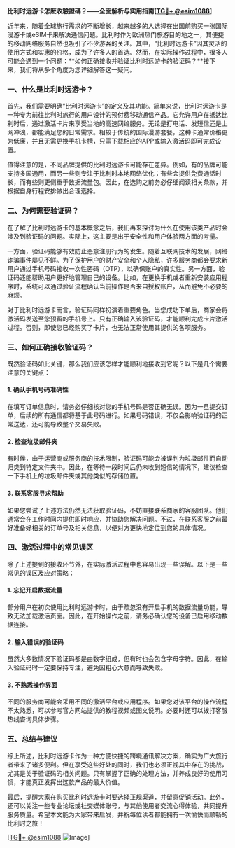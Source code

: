 **比利时远游卡怎麽收驗證碼？——全面解析与实用指南[[TG💪+ @esim1088](https://t.me/s/esim1088)]**

近年来，随着全球旅行需求的不断增长，越来越多的人选择在出国前购买一张国际漫游卡或eSIM卡来解决通信问题。比利时作为欧洲热门旅游目的地之一，其便捷的移动网络服务自然也吸引了不少游客的关注。其中，“比利时远游卡”因其灵活的使用方式和实惠的价格，成为了许多人的首选。然而，在实际操作过程中，很多人可能会遇到一个问题：**如何正确接收并验证比利时远游卡的验证码？**接下来，我们将从多个角度为您详细解答这一疑问。

### 一、什么是比利时远游卡？

首先，我们需要明确“比利时远游卡”的定义及其功能。简单来说，比利时远游卡是一种专为前往比利时旅行的用户设计的预付费移动通信产品。它允许用户在抵达比利时后，通过激活卡片来享受当地的高速网络服务。无论是打电话、发短信还是上网冲浪，都能满足您的日常需求。相较于传统的国际漫游套餐，这种卡通常价格更为低廉，并且无需更换手机卡槽，只需下载相应的APP或输入激活码即可完成设置。

值得注意的是，不同品牌提供的比利时远游卡可能存在差异。例如，有的品牌可能支持多国通用，而另一些则专注于比利时本地网络优化；有些会提供免费通话时长，而有些则更侧重于数据流量包。因此，在选购之前务必仔细阅读相关条款，并根据自身行程安排做出合理选择。

### 二、为何需要验证码？

在了解了比利时远游卡的基本概念之后，我们再来探讨为什么在使用该类产品时会涉及到验证码的问题。实际上，这主要是出于安全性和用户体验两方面的考量。

一方面，验证码能够有效防止恶意注册行为的发生。随着互联网技术的发展，网络诈骗事件屡见不鲜。为了保护用户的财产安全和个人隐私，许多服务商都会要求新用户通过手机号码接收一次性密码（OTP），以确保账户的真实性。另一方面，验证码还能帮助用户更好地管理自己的设备。比如，在更换手机或者重新安装应用程序时，系统可以通过验证流程确认当前操作是否来自授权账户，从而避免不必要的麻烦。

对于比利时远游卡而言，验证码同样扮演着重要角色。当您成功下单后，商家会将激活码发送至您预留的手机号上。只有正确输入该验证码，才能顺利完成卡片激活过程。否则，即使您已经购买了卡片，也无法正常使用其提供的各项服务。

### 三、如何正确接收验证码？

既然验证码如此关键，那么我们应该怎样才能顺利地接收到它呢？以下是几个需要注意的关键点：

#### 1. 确认手机号码准确性

在填写订单信息时，请务必仔细核对您的手机号码是否正确无误。因为一旦提交订单，后续的所有通信都将基于此号码进行。如果号码错误，不仅会影响验证码的正常送达，还可能导致整个交易失败。

#### 2. 检查垃圾邮件夹

有时候，由于运营商或服务商的技术限制，验证码可能会被误判为垃圾邮件而自动归类到特定文件夹中。因此，在等待一段时间后仍未收到短信的情况下，建议检查一下手机上的垃圾邮件夹或其他类似的存储位置。

#### 3. 联系客服寻求帮助

如果您尝试了上述方法仍然无法获取验证码，不妨直接联系商家的客服团队。他们通常会在工作时间内提供即时响应，并协助您解决问题。不过，在联系客服之前最好准备好相关的订单号及相关信息，以便对方更快地定位到您的具体情况。

### 四、激活过程中的常见误区

除了上述提到的接收环节外，在实际激活过程中也容易出现一些误解。以下是一些常见的误区及应对策略：

#### 1. 忘记开启数据流量

部分用户在初次使用比利时远游卡时，由于疏忽没有开启手机的数据流量功能，导致无法加载激活页面。因此，在开始操作之前，请务必确认您的设备已启用移动数据连接。

#### 2. 输入错误的验证码

虽然大多数情况下验证码都是由数字组成，但有时也会包含字母字符。因此，在输入验证码时一定要保持专注，避免因粗心大意而导致失败。

#### 3. 不熟悉操作界面

不同的服务商可能会采用不同的激活平台或应用程序。如果您对该平台的操作流程不太熟悉，可以参考官方网站提供的教程视频或图文说明。必要时还可以拨打客服热线咨询具体步骤。

### 五、总结与建议

综上所述，比利时远游卡作为一种方便快捷的跨境通讯解决方案，确实为广大旅行者带来了诸多便利。但在享受这些好处的同时，我们也必须正视其中存在的挑战，尤其是关于验证码的相关问题。只有掌握了正确的处理方法，并养成良好的使用习惯，才能真正发挥出这款产品的最大价值。

最后，提醒大家在购买比利时远游卡时要选择正规渠道，并留意促销活动。此外，还可以关注一些专业论坛或社交媒体账号，与其他使用者交流心得体验，共同提升服务质量。希望本文能为大家带来启发，并祝每位读者都能拥有一次愉快而顺畅的比利时之旅！

[[TG💪+ @esim1088](https://t.me/s/esim1088) ![Image](https://i.postimg.cc/4NQfJmqS/Snipaste-2025-05-13-00-14-12.png)]